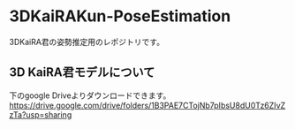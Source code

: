 # 3DKaiRAKun-PoseEstimation
3DKaiRA君の姿勢推定用のレポジトリです。


## 3D KaiRA君モデルについて
下のgoogle Driveよりダウンロードできます。<br>
https://drive.google.com/drive/folders/1B3PAE7CTojNb7pIbsU8dU0Tz6ZIvZzTa?usp=sharing
